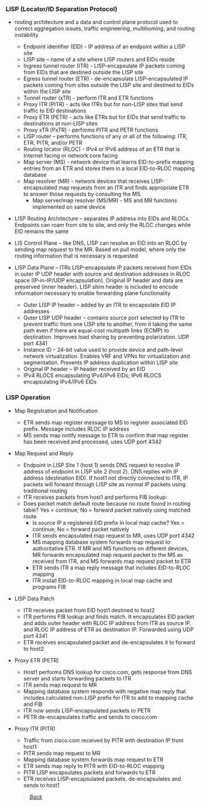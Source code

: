 ### LISP (Locator/ID Separation Protocol)  
* routing architecture and a data and control plane protocol used to correct aggregation issues, traffic engineering, multihoming, and routing instability  
  * Endpoint identifier (EID) - IP address of an endpoint within a LISP site  
  * LISP site – name of a site where LISP routers and EIDs reside  
  * Ingress tunnel router (ITR) - LISP-encapsulate IP packets coming from EIDs that are destined outside the LISP site  
  * Egress tunnel router (ETR) - de-encapsulate LISP-encapsulated IP packets coming from sites outside the LISP site and destined to EIDs within the LISP site  
  * Tunnel router (xTR) - perform ITR and ETR functions  
  * Proxy ITR (PITR) - acts like ITRs but for non-LISP sites that send traffic to EID destinations  
  * Proxy ETR (PETR) - acts like ETRs but for EIDs that send traffic to destinations at non-LISP sites  
  * Proxy xTR (PxTR) - performs PITR and PETR functions  
  * LISP router – performs functions of any or all of the following: ITR, ETR, PITR, and/or PETR  
  * Routing locator (RLOC) - IPv4 or IPv6 address of an ETR that is Internet facing or network core facing  
  * Map server (MS) - network device that learns EID-to-prefix mapping entries from an ETR and stores them in a local EID-to-RLOC mapping database  
  * Map resolver (MR) - network devices that receives LISP-encapsulated map requests from an ITR and finds appropriate ETR to answer those requests by consulting the MS  
      * Map server/map resolver (MS/MR) - MS and MR functions implemented on same device  


* LISP Routing Architecture – separates IP address into EIDs and RLOCs. Endpoints can roam from site to site, and only the RLOC changes while EID remains the same  
* LIS Control Plane – like DNS, LISP can resolve an EID into an RLOC by sending map request to the MR. Based on pull model, where only the routing information that is necessary is requested  
* LISP Data Plane – ITRs LISP-encapsulate IP packets received from EIDs in outer IP UDP header with source and destination addresses in RLOC space (IP-in-IP/UDP encapsulation). Original IP header and data are preserved (inner header). LISP shim header is included to encode information necessary to enable forwarding plane functionality  
  * Outer LISP IP header – added by an ITR to encapsulate EID IP addresses  
  * Outer LISP UDP header – contains source port selected by ITR to prevent traffic from one LISP site to another, from it taking the same path even if there are equal-cost multipath links (ECMP) to destination. Improves load sharing by preventing polarization. UDP port 4341  
  * Instance ID – 24-bit value used to provide device and path-level network virtualization. Enables VRF and VPNs for virtualization and segmentation. Prevents IP address duplication within LISP site  
  * Original IP header – IP header received by an EID  
  * IPv4 RLOCS encapsulating IPv4/IPv6 EIDs; IPv6 RLOCS encapsulating IPv4/IPv6 EIDs  


### LISP Operation  
* Map Registration and Notification  
  * ETR sends map register message to MS to register associated EID prefix. Message includes RLOC IP address  
  * MS sends map notify message to ETR to confirm that map register has been received and processed, uses UDP port 4342  


* Map Request and Reply  
  * Endpoint in LISP Site 1 (host 1) sends DNS request to resolve IP address of endpoint in LISP site 2 (host 2). DNS replies with IP address (destination EID). If host1 not directly connected to ITR, IP packets will forward through LISP site as normal IP packets using traditional routing  
  * ITR receives packets from host1 and performs FIB lookup:  
  * Does packet match default route because no route found in routing table? Yes = continue; No = forward packet natively using matched route  
    * Is source IP a registered EID prefix in local map cache? Yes = continue; No = forward packet natively  
    * ITR sends encapsulated map request to MR, uses UDP port 4342  
    * MS mapping database system forwards map request to authoritative ETR. If MR and MS functions on different devices, MR forwards encapsulated map request packet to the MS as received from ITR, and MS forwards map request packet to ETR  
    * ETR sends ITR a map reply message that includes EID-to-RLOC mapping  
    * ITR install EID-to-RLOC mapping in local map cache and programs FIB  


* LISP Data Patch  
  * ITR receives packet from EID host1 destined to host2  
  * ITR performs FIB lookup and finds match. It encapsulates EID packet and adds outer header with RLOC IP address from ITR as source IP, and RLOC IP address of ETR as destination IP. Forwarded using UDP port 4341  
  * ETR receives encapsulated packet and de-encapsulates it to forward to host2  


* Proxy ETR (PETR)  
  * Host1 performs DNS lookup for cisco.com, gets response from DNS server and starts forwarding packets to ITR  
  * ITR sends map request to MR  
  * Mapping database system responds with negative map reply that includes calculated non-LISP prefix for ITR to add to mapping cache and FIB  
  * ITR now sends LISP-encapsulated packets to PETR  
  * PETR de-encapsulates traffic and sends to cisco.com  


* Proxy ITR (PITR)  
  * Traffic from cisco.com received by PITR with destination IP from host1  
  * PITR sends map request to MR  
  * Mapping database system forwards map request to ETR  
  * ETR sends map reply to PITR with EID-to-RLOC mapping  
  * PITR LISP encapsulates packets and forwards to ETR  
  * ETR receives LISP-encapsulated packets, de-encapsulates and sends to host1  
  
  
  > [*Back*](https://github.com/network-dluong/CCNP-ENCOR/tree/2.0-Virtualization)
